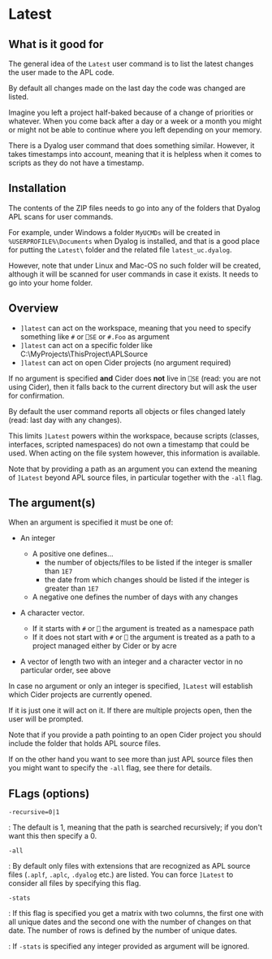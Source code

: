 # Latest

## What is it good for

The general idea of the `Latest` user command is to list the latest changes the user made to the APL code.

By default all changes made on the last day the code was changed are listed.

Imagine you left a project half-baked because of a change of priorities or whatever. When you come back after a day or a week or a month you might or might not be able to continue where you left depending on your memory.

There is a Dyalog user command that does something similar. However, it takes timestamps into account, meaning that it is helpless when it comes to scripts as they do not have a timestamp.

## Installation

The contents of the ZIP files needs to go into any of the folders that Dyalog APL scans for user commands.

For example, under Windows a folder `MyUCMDs` will be created in `%USERPROFILE%\Documents` when Dyalog is installed, and that is a good place for putting the `Latest\` folder and the related file `latest_uc.dyalog`.

However, note that under Linux and Mac-OS no such folder will be created, although it will be scanned for user commands in case it exists. It needs to go into your home folder.

## Overview

* `]latest` can act on the workspace, meaning that you need to specify something like `#` or `⎕SE` or `#.Foo` as argument
* `]latest` can act on a specific folder like C:\MyProjects\ThisProject\APLSource
* `]latest` can act on open Cider projects (no argument required)

If no argument is specified **and** Cider does **not** live in `⎕SE` (read: you are not using Cider), then it falls back to the current directory but will ask the user for confirmation.

By default the user command reports all objects or files changed lately (read: last day with any changes).

This limits `]Latest` powers within the workspace, because scripts (classes, interfaces, scripted namespaces) do not own a timestamp that could be used. When acting on the file system however, this information is available.

Note that by providing a path as an argument you can extend the meaning of `]Latest` beyond APL source files, in particular together with the `-all` flag.

## The argument(s)

When an argument is specified it must be one of:

* An integer
  * A positive one defines...
    * the number of objects/files to be listed if the integer is smaller than `1E7` 
    * the date from which changes should be listed if the integer is greater than `1E7` 
  * A negative one defines the number of days with any changes

* A character vector. 
  * If it starts with `#` or `⎕` the argument is treated as a namespace path
  * If it does not start with `#` or `⎕` the argument is treated as a path to a project managed either by Cider or by acre
* A vector of length two with an integer and a character vector in no particular order, see above

In case no argument or only an integer is specified, `]Latest` will establish which Cider projects are currently opened.

If it is just one it will act on it. If there are multiple projects open, then the user will be prompted.

Note that if you provide a path pointing to an open Cider  project you should include the folder that holds APL source files. 

If on the other hand you want to see more than just APL source files then you might want to specify the `-all` flag,
see there for details.

## FLags (options)

`-recursive=0|1`

: The default is 1, meaning that the path is searched recursively;
  if you don't want this then specify a 0.
       
`-all`

: By default only files with extensions that are recognized as APL source files (`.aplf`, `.aplc`, `.dyalog` etc.) are
  listed. You can force `]Latest` to consider all files by specifying this flag.

`-stats`

: If this flag is specified you get a matrix with two columns, the first
  one with all unique dates and the second one with the number of changes
  on that date. The number of rows is defined by the number of unique dates.

: If `-stats` is specified any integer provided as argument will be ignored.